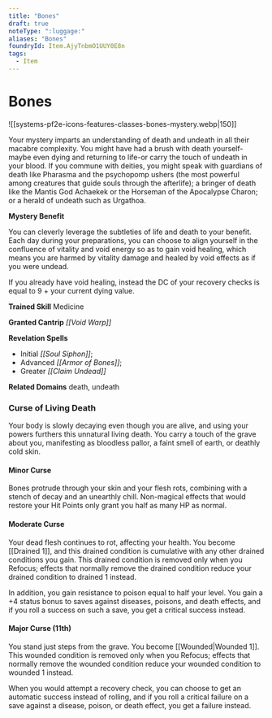 ```yaml
---
title: "Bones"
draft: true
noteType: ":luggage:"
aliases: "Bones"
foundryId: Item.AjyTnbmO1UUY0E8n
tags:
  - Item
---
```


# Bones
![[systems-pf2e-icons-features-classes-bones-mystery.webp|150]]

Your mystery imparts an understanding of death and undeath in all their macabre complexity. You might have had a brush with death yourself-maybe even dying and returning to life-or carry the touch of undeath in your blood. If you commune with deities, you might speak with guardians of death like Pharasma and the psychopomp ushers (the most powerful among creatures that guide souls through the afterlife); a bringer of death like the Mantis God Achaekek or the Horseman of the Apocalypse Charon; or a herald of undeath such as Urgathoa.

**Mystery Benefit**

You can cleverly leverage the subtleties of life and death to your benefit. Each day during your preparations, you can choose to align yourself in the confluence of vitality and void energy so as to gain void healing, which means you are harmed by vitality damage and healed by void effects as if you were undead.

If you already have void healing, instead the DC of your recovery checks is equal to 9 + your current dying value.

**Trained Skill** Medicine

**Granted Cantrip** _[[Void Warp]]_

**Revelation Spells**

*   Initial _[[Soul Siphon]]_;
*   Advanced _[[Armor of Bones]]_;
*   Greater _[[Claim Undead]]_

**Related Domains** death, undeath

### Curse of Living Death

Your body is slowly decaying even though you are alive, and using your powers furthers this unnatural living death. You carry a touch of the grave about you, manifesting as bloodless pallor, a faint smell of earth, or deathly cold skin.

#### Minor Curse

Bones protrude through your skin and your flesh rots, combining with a stench of decay and an unearthly chill. Non-magical effects that would restore your Hit Points only grant you half as many HP as normal.

#### Moderate Curse

Your dead flesh continues to rot, affecting your health. You become [[Drained 1]], and this drained condition is cumulative with any other drained conditions you gain. This drained condition is removed only when you Refocus; effects that normally remove the drained condition reduce your drained condition to drained 1 instead.

In addition, you gain resistance to poison equal to half your level. You gain a +4 status bonus to saves against diseases, poisons, and death effects, and if you roll a success on such a save, you get a critical success instead.

#### Major Curse (11th)

You stand just steps from the grave. You become [[Wounded|Wounded 1]]. This wounded condition is removed only when you Refocus; effects that normally remove the wounded condition reduce your wounded condition to wounded 1 instead.

When you would attempt a recovery check, you can choose to get an automatic success instead of rolling, and if you roll a critical failure on a save against a disease, poison, or death effect, you get a failure instead.
